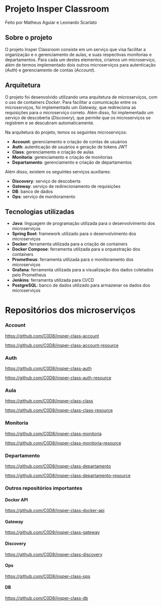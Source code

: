 # Projeto Insper Classroom


Feito por Matheus Aguiar e Leonardo Scarlato

## Sobre o projeto

O projeto Insper Classroom consiste em um serviço que visa facilitar a organização e o gerenciamento de aulas, e suas respectivas monitorias e departamentos. Para cada um destes elementos, criamos um microserviço, além de termos implementado dois outros microserviços para autenticação (*Auth*) e gerenciamento de contas (*Account*).

## Arquitetura
<!-- gateway, discovery, etc. -->
O projeto foi desenvolvido utilizando uma arquitetura de microserviços, com o uso de containers *Docker*. Para facilitar a comunicação entre os microserviços, foi implementado um *Gateway*, que redireciona as requisições para o microserviço correto. Além disso, foi implementado um serviço de descoberta (*Discovery*), que permite que os microserviços se registrem e se descubram automaticamente.

Na arquitetura do projeto, temos os seguintes microserviços:

- **Account**: gerenciamento e criação de contas de usuários
- **Auth**: autenticação de usuários e geração de tokens JWT
- **Class**: gerenciamento e criação de aulas
- **Monitoria**: gerenciamento e criação de monitorias
- **Departamento**: gerenciamento e criação de departamentos

Além disso, existem os seguintes serviços auxiliares:

- **Discovery**: serviço de descoberta
- **Gateway**: serviço de redirecionamento de requisições
- **DB**: banco de dados
- **Ops**: serviço de monitoramento

## Tecnologias utilizadas

- **Java**: linguagem de programação utilizada para o desenvolvimento dos microserviços
- **Spring Boot**: framework utilizado para o desenvolvimento dos microserviços
- **Docker**: ferramenta utilizada para a criação de containers
- **Docker Compose**: ferramenta utilizada para a orquestração dos containers
- **Prometheus**: ferramenta utilizada para o monitoramento dos microserviços
- **Grafana**: ferramenta utilizada para a visualização dos dados coletados pelo Prometheus
- **Jenkins**: ferramenta utilizada para CI/CD
- **PostgreSQL**: banco de dados utilizado para armazenar os dados dos microserviços

# Repositórios dos microserviços

### Account

https://github.com/C0D8/insper-class-account

https://github.com/C0D8/insper-class-account-resource

### Auth

https://github.com/C0D8/insper-class-auth

https://github.com/C0D8/insper-class-auth-resource


### Aula

https://github.com/C0D8/insper-class-class

https://github.com/C0D8/insper-class-class-resource

### Monitoria

https://github.com/C0D8/insper-class-monitoria

https://github.com/C0D8/insper-class-monitoria-resource

### Departamento

https://github.com/C0D8/insper-class-departamento

https://github.com/C0D8/insper-class-departamento-resource

### Outros repositórios importantes

#### Docker API

https://github.com/C0D8/insper-class-docker-api

#### Gateway

https://github.com/C0D8/insper-class-gateway

#### Discovery

https://github.com/C0D8/insper-class-discovery

#### Ops

https://github.com/C0D8/insper-class-ops

#### DB

https://github.com/C0D8/insper-class-db
